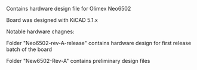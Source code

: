 Contains hardware design file for Olimex Neo6502

Board was designed with KiCAD 5.1.x

Notable hardware chagnes:

Folder "Neo6502-rev-A-release" contains hardware design for first release batch of the board

Folder "New6502-Rev-A" contains preliminary design files